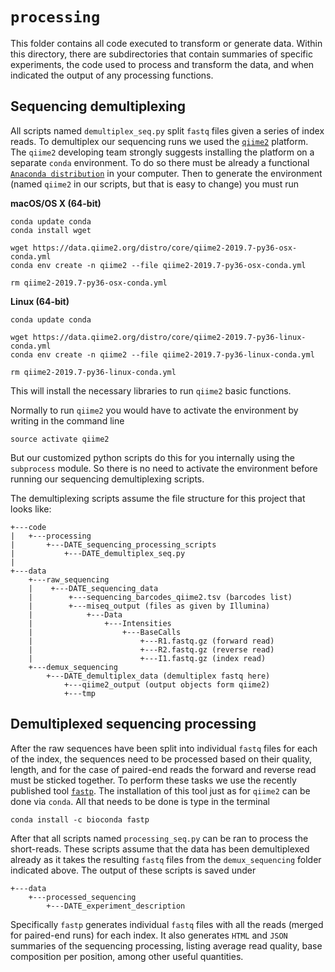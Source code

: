 # `processing`

This folder contains all code executed to transform or generate data. Within
this directory, there are subdirectories that contain summaries of specific
experiments, the code used to process and transform the data, and when
indicated the output of any processing functions.

## Sequencing demultiplexing

All scripts named `demultiplex_seq.py` split `fastq` files given a
series of index reads. To demultiplex our sequencing runs we used the
[`qiime2`](https://qiime2.org) platform. The `qiime2` developing team strongly
suggests installing the platform on a separate `conda` environment. To do so
there must be already a functional [`Anaconda
distribution`](https://www.anaconda.com/distribution/) in your computer. Then
to generate the environment (named `qiime2` in our scripts, but that is easy to
change) you must run

**macOS/OS X (64-bit)**
```
conda update conda
conda install wget

wget https://data.qiime2.org/distro/core/qiime2-2019.7-py36-osx-conda.yml
conda env create -n qiime2 --file qiime2-2019.7-py36-osx-conda.yml

rm qiime2-2019.7-py36-osx-conda.yml
```

**Linux (64-bit)**
```
conda update conda

wget https://data.qiime2.org/distro/core/qiime2-2019.7-py36-linux-conda.yml
conda env create -n qiime2 --file qiime2-2019.7-py36-linux-conda.yml

rm qiime2-2019.7-py36-linux-conda.yml
```
This will install the necessary libraries to run `qiime2` basic functions.

Normally to run `qiime2` you would have to activate the environment by writing
in the command line
```
source activate qiime2
```
But our customized python scripts do this for you internally using the
`subprocess` module. So there is no need to activate the environment before
running our sequencing demultiplexing scripts.

The demultiplexing scripts assume the file structure for this project that
looks like:
```
+---code
|   +---processing
|       +---DATE_sequencing_processing_scripts
|           +---DATE_demultiplex_seq.py
|
+---data
    +---raw_sequencing
    |    +---DATE_sequencing_data
    |        +---sequencing_barcodes_qiime2.tsv (barcodes list)
    |        +---miseq_output (files as given by Illumina)
    |            +---Data
    |                +---Intensities
    |                    +---BaseCalls
    |                        +---R1.fastq.gz (forward read)
    |                        +---R2.fastq.gz (reverse read)
    |                        +---I1.fastq.gz (index read)
    +---demux_sequencing
        +---DATE_demultiplex_data (demultiplex fastq here)
            +---qiime2_output (output objects form qiime2)
            +---tmp
```

## Demultiplexed sequencing processing

After the raw sequences have been split into individual `fastq` files for each
of the index, the sequences need to be processed based on their quality,
length, and for the case of paired-end reads the forward and reverse read must
be sticked together. To perform these tasks we use the recently published tool
[`fastp`](https://github.com/OpenGene/fastp). The installation of this tool
just as for `qiime2` can be done via `conda`. All that needs to be done is type
in the terminal
```
conda install -c bioconda fastp
```
After that all scripts named `processing_seq.py` can be ran to process the
short-reads. These scripts assume that the data has been demultiplexed already
as it takes the resulting `fastq` files from the `demux_sequencing` folder
indicated above. The output of these scripts is saved under
```
+---data
    +---processed_sequencing
        +---DATE_experiment_description
```
Specifically `fastp` generates individual `fastq` files with all the reads
(merged for paired-end runs) for each index. It also generates `HTML` and
`JSON` summaries of the sequencing processing, listing average read quality,
base composition per position, among other useful quantities.